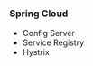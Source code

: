 <!-- .element: class="toc" -->

### Spring Cloud

* Config Server
* Service Registry
* Hystrix

<i class="fa fa-cloud fa-lg"></i>
